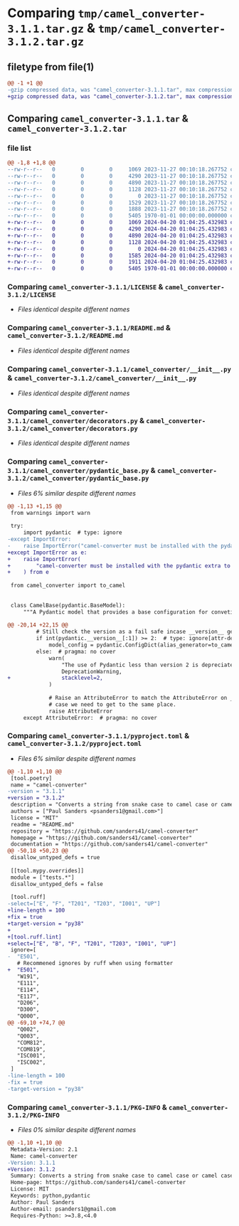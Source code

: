 # Comparing `tmp/camel_converter-3.1.1.tar.gz` & `tmp/camel_converter-3.1.2.tar.gz`

## filetype from file(1)

```diff
@@ -1 +1 @@
-gzip compressed data, was "camel_converter-3.1.1.tar", max compression
+gzip compressed data, was "camel_converter-3.1.2.tar", max compression
```

## Comparing `camel_converter-3.1.1.tar` & `camel_converter-3.1.2.tar`

### file list

```diff
@@ -1,8 +1,8 @@
--rw-r--r--   0        0        0     1069 2023-11-27 00:10:18.267752 camel_converter-3.1.1/LICENSE
--rw-r--r--   0        0        0     4290 2023-11-27 00:10:18.267752 camel_converter-3.1.1/README.md
--rw-r--r--   0        0        0     4890 2023-11-27 00:10:18.267752 camel_converter-3.1.1/camel_converter/__init__.py
--rw-r--r--   0        0        0     1128 2023-11-27 00:10:18.267752 camel_converter-3.1.1/camel_converter/decorators.py
--rw-r--r--   0        0        0        0 2023-11-27 00:10:18.267752 camel_converter-3.1.1/camel_converter/py.typed
--rw-r--r--   0        0        0     1529 2023-11-27 00:10:18.267752 camel_converter-3.1.1/camel_converter/pydantic_base.py
--rw-r--r--   0        0        0     1888 2023-11-27 00:10:18.267752 camel_converter-3.1.1/pyproject.toml
--rw-r--r--   0        0        0     5405 1970-01-01 00:00:00.000000 camel_converter-3.1.1/PKG-INFO
+-rw-r--r--   0        0        0     1069 2024-04-20 01:04:25.432983 camel_converter-3.1.2/LICENSE
+-rw-r--r--   0        0        0     4290 2024-04-20 01:04:25.432983 camel_converter-3.1.2/README.md
+-rw-r--r--   0        0        0     4890 2024-04-20 01:04:25.432983 camel_converter-3.1.2/camel_converter/__init__.py
+-rw-r--r--   0        0        0     1128 2024-04-20 01:04:25.432983 camel_converter-3.1.2/camel_converter/decorators.py
+-rw-r--r--   0        0        0        0 2024-04-20 01:04:25.432983 camel_converter-3.1.2/camel_converter/py.typed
+-rw-r--r--   0        0        0     1585 2024-04-20 01:04:25.432983 camel_converter-3.1.2/camel_converter/pydantic_base.py
+-rw-r--r--   0        0        0     1911 2024-04-20 01:04:25.432983 camel_converter-3.1.2/pyproject.toml
+-rw-r--r--   0        0        0     5405 1970-01-01 00:00:00.000000 camel_converter-3.1.2/PKG-INFO
```

### Comparing `camel_converter-3.1.1/LICENSE` & `camel_converter-3.1.2/LICENSE`

 * *Files identical despite different names*

### Comparing `camel_converter-3.1.1/README.md` & `camel_converter-3.1.2/README.md`

 * *Files identical despite different names*

### Comparing `camel_converter-3.1.1/camel_converter/__init__.py` & `camel_converter-3.1.2/camel_converter/__init__.py`

 * *Files identical despite different names*

### Comparing `camel_converter-3.1.1/camel_converter/decorators.py` & `camel_converter-3.1.2/camel_converter/decorators.py`

 * *Files identical despite different names*

### Comparing `camel_converter-3.1.1/camel_converter/pydantic_base.py` & `camel_converter-3.1.2/camel_converter/pydantic_base.py`

 * *Files 6% similar despite different names*

```diff
@@ -1,13 +1,15 @@
 from warnings import warn
 
 try:
     import pydantic  # type: ignore
-except ImportError:
-    raise ImportError("camel-converter must be installed with the pydantic extra to use this class")
+except ImportError as e:
+    raise ImportError(
+        "camel-converter must be installed with the pydantic extra to use this class"
+    ) from e
 
 from camel_converter import to_camel
 
 
 class CamelBase(pydantic.BaseModel):
     """A Pydantic model that provides a base configuration for conveting between camel and snake case.
 
@@ -20,14 +22,15 @@
         # Still check the version as a fail safe incase __version__ gets added to verion 1.
         if int(pydantic.__version__[:1]) >= 2:  # type: ignore[attr-defined]
             model_config = pydantic.ConfigDict(alias_generator=to_camel, populate_by_name=True)  # type: ignore[attr-defined]
         else:  # pragma: no cover
             warn(
                 "The use of Pydantic less than version 2 is depreciated and will be removed in a future release",
                 DeprecationWarning,
+                stacklevel=2,
             )
 
             # Raise an AttributeError to match the AttributeError on __version__ because in either
             # case we need to get to the same place.
             raise AttributeError
     except AttributeError:  # pragma: no cover
```

### Comparing `camel_converter-3.1.1/pyproject.toml` & `camel_converter-3.1.2/pyproject.toml`

 * *Files 6% similar despite different names*

```diff
@@ -1,10 +1,10 @@
 [tool.poetry]
 name = "camel-converter"
-version = "3.1.1"
+version = "3.1.2"
 description = "Converts a string from snake case to camel case or camel case to snake case"
 authors = ["Paul Sanders <psanders1@gmail.com>"]
 license = "MIT"
 readme = "README.md"
 repository = "https://github.com/sanders41/camel-converter"
 homepage = "https://github.com/sanders41/camel-converter"
 documentation = "https://github.com/sanders41/camel-converter"
@@ -50,18 +50,23 @@
 disallow_untyped_defs = true
 
 [[tool.mypy.overrides]]
 module = ["tests.*"]
 disallow_untyped_defs = false
 
 [tool.ruff]
-select=["E", "F", "T201", "T203", "I001", "UP"]
+line-length = 100
+fix = true
+target-version = "py38"
+
+[tool.ruff.lint]
+select=["E", "B", "F", "T201", "T203", "I001", "UP"]
 ignore=[
-  "E501",
   # Recommened ignores by ruff when using formatter
+  "E501",
   "W191",
   "E111",
   "E114",
   "E117",
   "D206",
   "D300",
   "Q000",
@@ -69,10 +74,7 @@
   "Q002",
   "Q003",
   "COM812",
   "COM819",
   "ISC001",
   "ISC002",
 ]
-line-length = 100
-fix = true
-target-version = "py38"
```

### Comparing `camel_converter-3.1.1/PKG-INFO` & `camel_converter-3.1.2/PKG-INFO`

 * *Files 0% similar despite different names*

```diff
@@ -1,10 +1,10 @@
 Metadata-Version: 2.1
 Name: camel-converter
-Version: 3.1.1
+Version: 3.1.2
 Summary: Converts a string from snake case to camel case or camel case to snake case
 Home-page: https://github.com/sanders41/camel-converter
 License: MIT
 Keywords: python,pydantic
 Author: Paul Sanders
 Author-email: psanders1@gmail.com
 Requires-Python: >=3.8,<4.0
```

